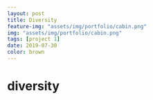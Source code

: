 ```yaml
---
layout: post
title: Diversity
feature-img: "assets/img/portfolio/cabin.png"
img: "assets/img/portfolio/cabin.png"
tags: [project 1]
date: 2019-07-30
color: brown
---
```


# diversity
